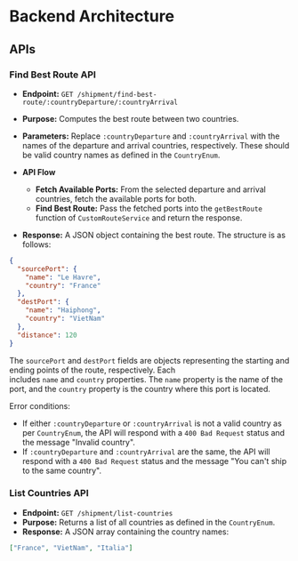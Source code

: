 # Backend Architecture

## APIs

### Find Best Route API

- **Endpoint:** `GET /shipment/find-best-route/:countryDeparture/:countryArrival`
- **Purpose:** Computes the best route between two countries.
- **Parameters:** Replace `:countryDeparture` and `:countryArrival` with the names of the departure and arrival countries, respectively. These should be valid country names as defined in the `CountryEnum`.

- **API Flow**

  - **Fetch Available Ports:** From the selected departure and arrival countries, fetch the available ports for both.
  - **Find Best Route:** Pass the fetched ports into the `getBestRoute` function of `CustomRouteService` and return the response.

- **Response:** A JSON object containing the best route. The structure is as follows:

```json
{
  "sourcePort": {
    "name": "Le Havre",
    "country": "France"
  },
  "destPort": {
    "name": "Haiphong",
    "country": "VietNam"
  },
  "distance": 120
}
```

The `sourcePort` and `destPort` fields are objects representing the starting and ending points of the route, respectively. Each includes `name` and `country` properties. The `name` property is the name of the port, and the `country` property is the country where this port is located.

Error conditions:

- If either `:countryDeparture` or `:countryArrival` is not a valid country as per `CountryEnum`, the API will respond with a `400 Bad Request` status and the message "Invalid country".
- If `:countryDeparture` and `:countryArrival` are the same, the API will respond with a `400 Bad Request` status and the message "You can't ship to the same country".

### List Countries API

- **Endpoint:** `GET /shipment/list-countries`
- **Purpose:** Returns a list of all countries as defined in the `CountryEnum`.
- **Response:** A JSON array containing the country names:

```json
["France", "VietNam", "Italia"]
```
